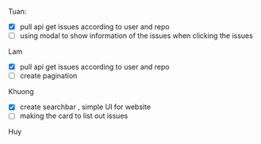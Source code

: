 Tuan:

- [x] pull api get issues according to user and repo
- [ ] using modal to show information of the issues when clicking the issues

Lam

- [x] pull api get issues according to user and repo
- [ ] create pagination

Khuong

- [x] create searchbar , simple UI for website
- [ ] making the card to list out issues

Huy
